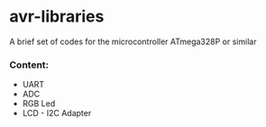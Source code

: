 # avr-libraries
A brief set of codes for the microcontroller ATmega328P or similar
### Content:
* UART
* ADC
* RGB Led
* LCD - I2C Adapter
